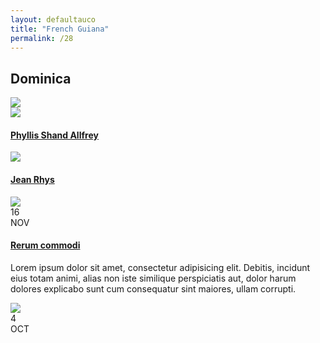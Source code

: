```yaml
---
layout: defaultauco
title: "French Guiana"
permalink: /28
---
```

<div class="container-0">
    <div class="container-title">
        <span class="country"><h2>Dominica</h2></span>
        <div class="photo-co">
          <img src="https://www.worldatlas.com/upload/22/7d/22/dm-01.png" >
    </div>
</div>
<!-- partial:index.partial.html -->
<div class="container">
  <div class="timeline clearfix">
  <div class="vertical-line">
  <div id="post-1" class="vesti-col timeline-post">
   <div class="vesti-content-wrapper">
     <div class="photo">
       <img src="https://upload.wikimedia.org/wikipedia/en/1/1b/Phyllis_Shand_Allfrey.jpg">
       <div class="vesti-date-wrapper">
         <div class="vesti-date">
         </div>
       </div>
     </div>
     <div class="vesti-desc">
       <a class="desc-a" href="#">
         <h4><a href="/allfrey">Phyllis Shand Allfrey</a></h4>
       </a>
     </div>
   </div>
 </div>
    <div id="post-2" class="vesti-col timeline-post">
      <div class="vesti-content-wrapper">
        <div class="photo">
          <img src="https://3.bp.blogspot.com/-dNS72IPVUus/UDjbUHToTRI/AAAAAAAADC0/5ujqjIed854/s1600/jean+rhys.jpg">
          <div class="vesti-date-wrapper">
            <div class="vesti-date">
            </div>
          </div>
        </div>
        <div class="vesti-desc">
          <a class="desc-a" href="#">
            <h4><a href="/rhys">Jean Rhys</a></h4>
          </a>
        </div>
      </div>
    </div>
    <div id="post-3" class="vesti-col timeline-post">
      <div class="vesti-content-wrapper">
        <div class="photo">
          <img src="http://res.cloudinary.com/do5ht5y0y/image/upload/v1501322753/post-img-4_zpsazehwtua_ewyer0.jpg">
          <div class="vesti-date-wrapper">
            <div class="vesti-date">
              <span class="day">16</span>
              <br>
              <span class="month">NOV</span>
            </div>
          </div>
        </div>
        <div class="vesti-desc">
          <a class="desc-a" href="#">
            <h4>Rerum commodi</h4>
          </a>
          <p>Lorem ipsum dolor sit amet, consectetur adipisicing elit. Debitis, incidunt eius totam animi, alias non iste similique perspiciatis aut, dolor harum dolores explicabo sunt cum consequatur sint maiores, ullam corrupti.</p>
        </div>
      </div>
    </div>
    <div id="post-4" class="vesti-col timeline-post">
      <div class="vesti-content-wrapper">
        <div class="photo">
          <img src="http://res.cloudinary.com/do5ht5y0y/image/upload/v1501322753/post-img-3_zpsxo9mx2fx_lqohzy.jpg">
          <div class="vesti-date-wrapper">
            <div class="vesti-date">
              <span class="day">4</span>
              <br>
              <span class="month">OCT</span>
            </div>
          </div>
        </div>
      </div>
    </div>
    </div>
  </div>
</div>
<!-- partial -->
